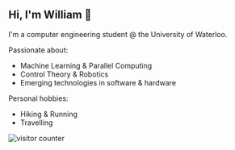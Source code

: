 ## Hi, I'm William 👋

I'm a computer engineering student @ the University of Waterloo.

Passionate about:
  - Machine Learning & Parallel Computing
  - Control Theory & Robotics
  - Emerging technologies in software & hardware

Personal hobbies:
  - Hiking & Running
  - Travelling

![visitor counter](https://komarev.com/ghpvc/?username=WilliamZhang20)   

<!--
**WilliamZhang20/WilliamZhang20** is a ✨ _special_ ✨ repository because its `README.md` (this file) appears on your GitHub profile.

Here are some ideas to get you started:

- 🔭 I’m currently working on ...
- 🌱 I’m currently learning ...
- 👯 I’m looking to collaborate on ...
- 🤔 I’m looking for help with ...
- 💬 Ask me about ...
- 📫 How to reach me: ...
- 😄 Pronouns: ...
- ⚡ Fun fact: ...
-->
